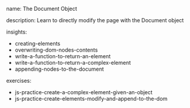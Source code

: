 name: The Document Object

description: Learn to directly modify the page with the Document object

insights:
  - creating-elements
  - overwriting-dom-nodes-contents
  - write-a-function-to-return-an-element
  - write-a-function-to-return-a-complex-element
  - appending-nodes-to-the-document

exercises:
  - js-practice-create-a-complex-element-given-an-object
  - js-practice-create-elements-modify-and-append-to-the-dom
